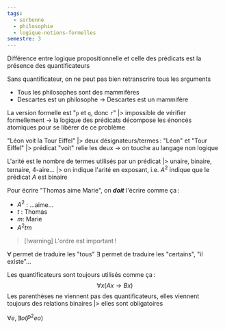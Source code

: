 ```yaml
---
tags:
  - sorbonne
  - philosophie
  - logique-notions-formelles
semestre: 3
---
```

Différence entre logique propositionnelle et celle des prédicats est la présence des quantificateurs

Sans quantificateur, on ne peut pas bien retranscrire tous les arguments

- Tous les philosophes sont des mammifères
- Descartes est un philosophe
-> Descartes est un mammifère

La version formelle est "`p` et `q`, donc `r`"
|> impossible de vérifier formellement
-> la logique des prédicats décompose les énoncés atomiques pour se libérer de ce problème

"Léon voit la Tour Eiffel"
|> deux désignateurs/termes : "Léon" et "Tour Eiffel"
|> prédicat "voit" relie les deux
-> on touche au langage non logique

L'arité est le nombre de termes utilisés par un prédicat
|> unaire, binaire, ternaire, 4-aire...
|> on indique l'arité en exposant, i.e. $A^2$ indique que le prédicat $A$ est binaire

Pour écrire "Thomas aime Marie", on ***doit*** l'écrire comme ça :
- $A^2$ : ...aime...
- $t$ : Thomas
- $m$: Marie
- $A^2tm$

> [!warning] L'ordre est important !

$\forall$ permet de traduire les "tous"
$\exists$ permet de traduire les "certains", "il existe"...

Les quantificateurs sont toujours utilisés comme ça :
$$ \forall x(Ax\to Bx) $$
Les parenthèses ne viennent pas des quantificateurs, elles viennent toujours des relations binaires
|> elles sont obligatoires

$\forall e,\exists o(P^2eo)$